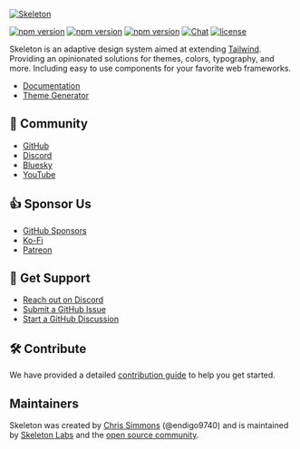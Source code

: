[![Skeleton](https://i.imgur.com/3YVHkcc.png)](https://www.skeleton.dev/)

[![npm version](https://img.shields.io/npm/v/@skeletonlabs/skeleton?logo=npm&color=cb3837&label=skeleton)](https://www.npmjs.com/package/@skeletonlabs/skeleton)
[![npm version](https://img.shields.io/npm/v/@skeletonlabs/skeleton-react?logo=npm&color=cb3837&label=skeleton-react)](https://www.npmjs.com/package/@skeletonlabs/skeleton-react)
[![npm version](https://img.shields.io/npm/v/@skeletonlabs/skeleton-svelte?logo=npm&color=cb3837&label=skeleton-svelte)](https://www.npmjs.com/package/@skeletonlabs/skeleton-svelte)
[![Chat](https://img.shields.io/discord/1003691521280856084?label=chat&logo=discord&color=7289da)](https://discord.gg/EXqV7W8MtY)
[![license](https://img.shields.io/badge/license-MIT-%23bada55)](https://github.com/skeletonlabs/skeleton/blob/master/LICENSE)

Skeleton is an adaptive design system aimed at extending [Tailwind](https://tailwindcss.com/). Providing an opinionated solutions for themes, colors, typography, and more. Including easy to use components for your favorite web frameworks.

- [Documentation](https://skeleton.dev/)
- [Theme Generator](https://themes.skeleton.dev/themes/create)

## 👋 Community

- [GitHub](https://github.com/skeletonlabs/skeleton)
- [Discord](https://discord.gg/EXqV7W8MtY)
- [Bluesky](https://bsky.app/profile/skeleton.dev)
- [YouTube](https://www.youtube.com/@skeletonlabs)

## 👍 Sponsor Us

- [GitHub Sponsors](https://github.com/sponsors/skeletonlabs)
- [Ko-Fi](https://ko-fi.com/skeletonlabs)
- [Patreon](https://patreon.com/user?u=83786276)

## 🤝 Get Support

- [Reach out on Discord](https://discord.gg/EXqV7W8MtY)
- [Submit a GitHub Issue](https://github.com/skeletonlabs/skeleton/issues/new/choose)
- [Start a GitHub Discussion](https://github.com/skeletonlabs/skeleton/discussions)

## 🛠️ Contribute

We have provided a detailed [contribution guide](https://www.skeleton.dev/docs/resources/contribute) to help you get started.

## Maintainers

Skeleton was created by [Chris Simmons](https://github.com/endigo9740) (@endigo9740) and is maintained by [Skeleton Labs](https://www.skeletonlabs.co/) and the [open source community](https://github.com/skeletonlabs/skeleton/graphs/contributors).
